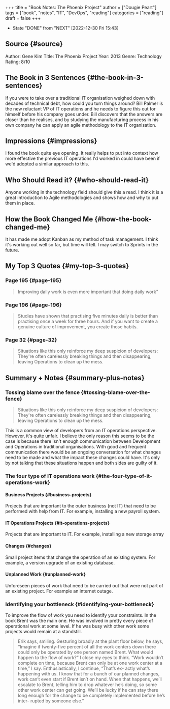 +++
title = "Book Notes: The Phoenix Project"
author = ["Dougie Peart"]
tags = ["book", "notes", "IT", "DevOps", "reading"]
categories = ["reading"]
draft = false
+++

-   State "DONE"       from "NEXT"       <span class="timestamp-wrapper"><span class="timestamp">[2022-12-30 Fri 15:43]</span></span>


## Source {#source}

Author: Gene Kim
Title: The Phoenix Project
Year: 2013
Genre: Technology
Rating: 8/10


## The Book in 3 Sentences {#the-book-in-3-sentences}

If you were to take over a traditional IT organisation weighed down with decades of technical debt, how could you turn things around? Bill Palmer is the new reluctant VP of IT operations and he needs to figure this out for himself before his company goes under. Bill discovers that the answers are closer than he realises, and by studying the manufacturing process in his own company he can apply an agile methodology to the IT organisation.


## Impressions {#impressions}

I found the book quite eye opening. It really helps to put into context how more effective the previous IT operations I'd worked in could have been if we'd adopted a similar approach to this.


## Who Should Read it? {#who-should-read-it}

Anyone working in the technology field should give this a read. I think it is a great introduction to Agile methodologies and shows how and why to put them in place.


## How the Book Changed Me {#how-the-book-changed-me}

It has made me adopt Kanban as my method of task management. I think it's working out well so far, but time will tell. I may switch to Sprints in the future.


## My Top 3 Quotes {#my-top-3-quotes}


### Page 195 {#page-195}

> Improving daily work is even more important that doing daily work"


### Page 196 {#page-196}

> Studies have shown that practising five minutes daily is better than practising once a week for three hours. And if you want to create a genuine culture of improvement, you create those habits.


### Page 32 {#page-32}

> Situations like this only reinforce my deep suspicion of developers: They're often carelessly breaking things and then disappearing, leaving Operations to clean up the mess.


## Summary + Notes {#summary-plus-notes}


### Tossing blame over the fence {#tossing-blame-over-the-fence}

> Situations like this only reinforce my deep suspicion of developers: They're often carelessly breaking things and then disappearing, leaving Operations to clean up the mess.

This is a common view of developers from an IT operations perspective. However, it's quite unfair. I believe the only reason this seems to be the case is because there isn't enough communication between Development and Operations in traditional organisations. With good and frequent communication there would be an ongoing conversation for what changes need to be made and what the impact these changes could have. It's only by not talking that these situations happen and both sides are guilty of it.


### The four type of IT operations work {#the-four-type-of-it-operations-work}


#### Business Projects {#business-projects}

Projects that are important to the outer business (not IT) that need to be performed with help from IT. For example, installing a new payroll system.


#### IT Operations Projects {#it-operations-projects}

Projects that are important to IT. For example, installing a new storage array


#### Changes {#changes}

Small project items that change the operation of an existing system. For example, a version upgrade of an existing database.


#### Unplanned Work {#unplanned-work}

Unforeseen pieces of work that need to be carried out that were not part of an existing project. For example an internet outage.


### Identifying your bottleneck {#identifying-your-bottleneck}

To improve the flow of work you need to identify your constraints. In the book Brent was the main one. He was involved in pretty every piece of operational work at some level. If he was busy with other work some projects would remain at a standstill.

> Erik says, smiling. Gesturing broadly
> at the plant floor below, he says, “Imagine if twenty-five percent of all the
> work centers down there could only be operated by one person named
> Brent. What would happen to the flow of work?”
> I close my eyes to think.
> “Work wouldn’t complete on time, because Brent can only be at one
> work center at a time,” I say. Enthusiastically, I continue, “That’s ex-
> actly what’s happening with us. I know that for a bunch of our planned
> changes, work can’t even start if Brent isn’t on hand. When that happens,
> we’ll escalate to Brent, telling him to drop whatever he’s doing, so some
> other work center can get going. We’ll be lucky if he can stay there long
> enough for the change to be completely implemented before he’s inter-
> rupted by someone else.”
